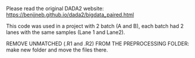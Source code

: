Please read the original DADA2 website: https://benjjneb.github.io/dada2/bigdata_paired.html

This code was used in a project with 2 batch (A and B), each batch had 2 lanes with the same samples (Lane 1 and Lane2).

<bold> REMOVE UNMATCHED (.R1 and .R2) FROM THE PREPROCESSING FOLDER: make new folder and move the files there.

